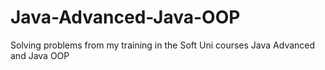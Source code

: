 # Java-Advanced-Java-OOP
Solving problems from my training in the Soft Uni courses Java Advanced and Java OOP
